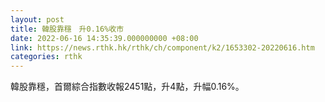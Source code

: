 ```yaml
---
layout: post
title: 韓股靠穩　升0.16%收市
date: 2022-06-16 14:35:39.000000000 +08:00
link: https://news.rthk.hk/rthk/ch/component/k2/1653302-20220616.htm
categories: rthk
---
```


韓股靠穩，首爾綜合指數收報2451點，升4點，升幅0.16%。
